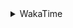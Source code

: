 <details>
 <summary>WakaTime</summary>

<!--START_SECTION:waka-->
![Profile Views](http://img.shields.io/badge/Profile%20Views-0-blue)

**🐱 My GitHub Data** 

> 🏆 509 Contributions in the Year 2021
 > 
> 📦 249.6 kB Used in GitHub's Storage 
 > 
> 🚫 Not Opted to Hire
 > 
> 📜 56 Public Repositories 
 > 
> 🔑 1 Private Repository 
 > 
**I'm an Early 🐤** 

```text
🌞 Morning    50 commits     ████░░░░░░░░░░░░░░░░░░░░░   16.23% 
🌆 Daytime    126 commits    ██████████░░░░░░░░░░░░░░░   40.91% 
🌃 Evening    114 commits    █████████░░░░░░░░░░░░░░░░   37.01% 
🌙 Night      18 commits     █░░░░░░░░░░░░░░░░░░░░░░░░   5.84%

```
📅 **I'm Most Productive on Thursday** 

```text
Monday       47 commits     ███░░░░░░░░░░░░░░░░░░░░░░   15.26% 
Tuesday      36 commits     ███░░░░░░░░░░░░░░░░░░░░░░   11.69% 
Wednesday    45 commits     ███░░░░░░░░░░░░░░░░░░░░░░   14.61% 
Thursday     55 commits     ████░░░░░░░░░░░░░░░░░░░░░   17.86% 
Friday       44 commits     ███░░░░░░░░░░░░░░░░░░░░░░   14.29% 
Saturday     40 commits     ███░░░░░░░░░░░░░░░░░░░░░░   12.99% 
Sunday       41 commits     ███░░░░░░░░░░░░░░░░░░░░░░   13.31%

```


📊 **This Week I Spent My Time On** 

```text
⌚︎ Time Zone: Asia/Shanghai

💬 Programming Languages: 
Go                       7 hrs 19 mins       ██████████████░░░░░░░░░░░   56.17% 
C++                      1 hr 41 mins        ███░░░░░░░░░░░░░░░░░░░░░░   13.02% 
Bash                     1 hr 10 mins        ██░░░░░░░░░░░░░░░░░░░░░░░   9.04% 
Other                    33 mins             █░░░░░░░░░░░░░░░░░░░░░░░░   4.34% 
JavaScript               28 mins             █░░░░░░░░░░░░░░░░░░░░░░░░   3.64%

🔥 Editors: 
VS Code                  13 hrs 2 mins       █████████████████████████   100.0%

🐱‍💻 Projects: 
matcloud                 4 hrs 25 mins       ████████░░░░░░░░░░░░░░░░░   33.94% 
cli                      1 hr 50 mins        ███░░░░░░░░░░░░░░░░░░░░░░   14.1% 
LeetCode-Cpp             1 hr 36 mins        ███░░░░░░░░░░░░░░░░░░░░░░   12.33% 
Unknown Project          1 hr 29 mins        ██░░░░░░░░░░░░░░░░░░░░░░░   11.46% 
leetcode                 45 mins             █░░░░░░░░░░░░░░░░░░░░░░░░   5.77%

💻 Operating System: 
Linux                    12 hrs 49 mins      ████████████████████████░   98.33% 
Windows                  13 mins             ░░░░░░░░░░░░░░░░░░░░░░░░░   1.67%

```

**I Mostly Code in Go** 

```text
Go                       16 repos            ███████████░░░░░░░░░░░░░░   45.71% 
Java                     9 repos             ██████░░░░░░░░░░░░░░░░░░░   25.71% 
Python                   2 repos             █░░░░░░░░░░░░░░░░░░░░░░░░   5.71% 
Vue                      2 repos             █░░░░░░░░░░░░░░░░░░░░░░░░   5.71% 
Shell                    2 repos             █░░░░░░░░░░░░░░░░░░░░░░░░   5.71%

```


**Timeline**

![Chart not found](https://raw.githubusercontent.com/MaoLongLong/MaoLongLong/main/charts/bar_graph.png) 


 Last Updated on 15/11/2021
<!--END_SECTION:waka-->

</details>

